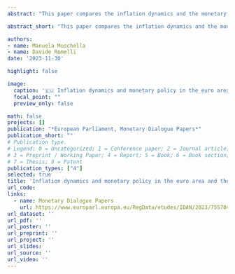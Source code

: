 ```yaml
---
abstract: "This paper compares the inflation dynamics and the monetary policy stance in the euro area and the United States. The paper also discusses the challenges that monetary authorities confront on the two sides of the Atlantic, also considering the uncertainties brought about by the ongoing crisis in the Middle East. This document was provided by the Economic Governance and EMU Scrutiny Unit at the request of the Committee on Economic and Monetary Affairs (ECON) ahead of the Monetary Dialogue with the ECB President on 27 November 2023."

abstract_short: "This paper compares the inflation dynamics and the monetary policy stance in the euro area and the United States. The paper also discusses the challenges that monetary authorities confront on the two sides of the Atlantic, also considering the uncertainties brought about by the ongoing crisis in the Middle East. This document was provided by the Economic Governance and EMU Scrutiny Unit at the request of the Committee on Economic and Monetary Affairs (ECON) ahead of the Monetary Dialogue with the ECB President on 27 November 2023."

authors:
- name: Manuela Moschella
- name: Davide Romelli
date: '2023-11-30'

highlight: false

image:
  caption: '🇪🇺 Inflation dynamics and monetary policy in the euro area and the US 🏛️'
  focal_point: ""
  preview_only: false

math: false
projects: []
publication: "*European Parliament, Monetary Dialogue Papers*"
publication_short: ""
# Publication type.
# Legend: 0 = Uncategorized; 1 = Conference paper; 2 = Journal article;
# 3 = Preprint / Working Paper; 4 = Report; 5 = Book; 6 = Book section;
# 7 = Thesis; 8 = Patent
publication_types: ["4"]
selected: true
title: 'Inflation dynamics and monetary policy in the euro area and the US'
url_code: 
links:
  - name: Monetary Dialogue Papers
    url: https://www.europarl.europa.eu/RegData/etudes/IDAN/2023/755704/IPOL_IDA(2023)755704_EN.pdf
url_dataset: ''
url_pdf: ''
url_poster: ''
url_preprint: ''
url_project: ''
url_slides: 
url_source: ''
url_video: ''
---
```


